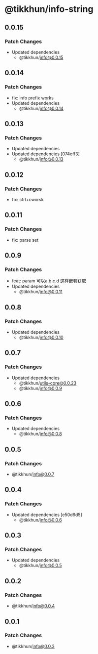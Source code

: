 # @tikkhun/info-string

## 0.0.15

### Patch Changes

- Updated dependencies
  - @tikkhun/info@0.0.15

## 0.0.14

### Patch Changes

- fix: info prefix works
- Updated dependencies
  - @tikkhun/info@0.0.14

## 0.0.13

### Patch Changes

- Updated dependencies
- Updated dependencies [074eff3]
  - @tikkhun/info@0.0.13

## 0.0.12

### Patch Changes

- fix: ctrl+cworsk

## 0.0.11

### Patch Changes

- fix: parse set

## 0.0.9

### Patch Changes

- feat: param 可以a.b.c.d 这样嵌套获取
- Updated dependencies
  - @tikkhun/info@0.0.11

## 0.0.8

### Patch Changes

- Updated dependencies
  - @tikkhun/info@0.0.10

## 0.0.7

### Patch Changes

- Updated dependencies
  - @tikkhun/utils-core@0.0.23
  - @tikkhun/info@0.0.9

## 0.0.6

### Patch Changes

- Updated dependencies
  - @tikkhun/info@0.0.8

## 0.0.5

### Patch Changes

- @tikkhun/info@0.0.7

## 0.0.4

### Patch Changes

- Updated dependencies [e50d6d5]
  - @tikkhun/info@0.0.6

## 0.0.3

### Patch Changes

- Updated dependencies
  - @tikkhun/info@0.0.5

## 0.0.2

### Patch Changes

- @tikkhun/info@0.0.4

## 0.0.1

### Patch Changes

- @tikkhun/info@0.0.3
